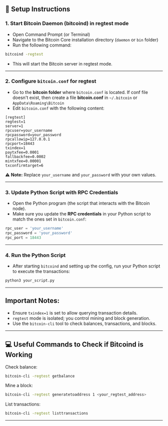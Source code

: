 ## 🔧 Setup Instructions

###  1. Start Bitcoin Daemon (bitcoind) in regtest mode
- Open Command Prompt (or Terminal)
- Navigate to the Bitcoin Core installation directory (`daemon` or `bin` folder)
- Run the following command:
```bash
bitcoind -regtest
```
- This will start the Bitcoin server in regtest mode.

---

###  2. Configure `bitcoin.conf` for regtest
- Go to the **bitcoin folder** where `bitcoin.conf` is located. If conf file doesn't exist, then create a file **bitcoin.conf** in `~/.bitcoin` or `AppData\Roaming\Bitcoin`
- Edit `bitcoin.conf` with the following content:
```
[regtest]
regtest=1
server=1
rpcuser=your_username
rpcpassword=your_password
rpcallowip=127.0.0.1
rpcport=18443
txindex=1
paytxfee=0.0001
fallbackfee=0.0002
mintxfee=0.00001
txconfirmtarget=6
```
⚠️ **Note:** Replace `your_username` and `your_password` with your own values.

---

###  3. Update Python Script with RPC Credentials
- Open the Python program (the script that interacts with the Bitcoin node).
- Make sure you update the **RPC credentials** in your Python script to match the ones set in `bitcoin.conf`:
```python
rpc_user = 'your_username'
rpc_password = 'your_password'
rpc_port = 18443
```

---

###  4. Run the Python Script
- After starting `bitcoind` and setting up the config, run your Python script to execute the transactions:
```bash
python3 your_script.py
```

---

##  Important Notes:
- Ensure `txindex=1` is set to allow querying transaction details.
- `regtest` mode is isolated; you control mining and block generation.
- Use the `bitcoin-cli` tool to check balances, transactions, and blocks.

---

## 💻 Useful Commands to Check if Bitcoind is Working
Check balance:
```bash
bitcoin-cli -regtest getbalance
```

Mine a block:
```bash
bitcoin-cli -regtest generatetoaddress 1 <your_regtest_address>
```

List transactions:
```bash
bitcoin-cli -regtest listtransactions
```

---



